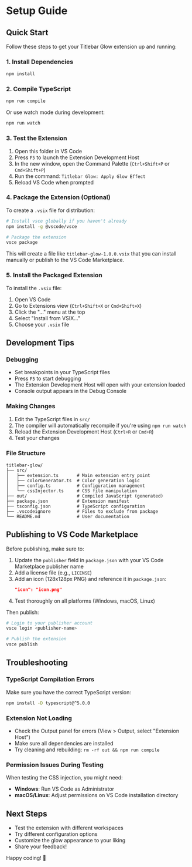 # Setup Guide

## Quick Start

Follow these steps to get your Titlebar Glow extension up and running:

### 1. Install Dependencies

```bash
npm install
```

### 2. Compile TypeScript

```bash
npm run compile
```

Or use watch mode during development:

```bash
npm run watch
```

### 3. Test the Extension

1. Open this folder in VS Code
2. Press `F5` to launch the Extension Development Host
3. In the new window, open the Command Palette (`Ctrl+Shift+P` or `Cmd+Shift+P`)
4. Run the command: `Titlebar Glow: Apply Glow Effect`
5. Reload VS Code when prompted

### 4. Package the Extension (Optional)

To create a `.vsix` file for distribution:

```bash
# Install vsce globally if you haven't already
npm install -g @vscode/vsce

# Package the extension
vsce package
```

This will create a file like `titlebar-glow-1.0.0.vsix` that you can install manually or publish to the VS Code Marketplace.

### 5. Install the Packaged Extension

To install the `.vsix` file:

1. Open VS Code
2. Go to Extensions view (`Ctrl+Shift+X` or `Cmd+Shift+X`)
3. Click the "..." menu at the top
4. Select "Install from VSIX..."
5. Choose your `.vsix` file

## Development Tips

### Debugging

- Set breakpoints in your TypeScript files
- Press `F5` to start debugging
- The Extension Development Host will open with your extension loaded
- Console output appears in the Debug Console

### Making Changes

1. Edit the TypeScript files in `src/`
2. The compiler will automatically recompile if you're using `npm run watch`
3. Reload the Extension Development Host (`Ctrl+R` or `Cmd+R`)
4. Test your changes

### File Structure

```
titlebar-glow/
├── src/
│   ├── extension.ts       # Main extension entry point
│   ├── colorGenerator.ts  # Color generation logic
│   ├── config.ts          # Configuration management
│   └── cssInjector.ts     # CSS file manipulation
├── out/                   # Compiled JavaScript (generated)
├── package.json           # Extension manifest
├── tsconfig.json          # TypeScript configuration
├── .vscodeignore          # Files to exclude from package
└── README.md              # User documentation
```

## Publishing to VS Code Marketplace

Before publishing, make sure to:

1. Update the `publisher` field in `package.json` with your VS Code Marketplace publisher name
2. Add a license file (e.g., `LICENSE`)
3. Add an icon (128x128px PNG) and reference it in `package.json`:
   ```json
   "icon": "icon.png"
   ```
4. Test thoroughly on all platforms (Windows, macOS, Linux)

Then publish:

```bash
# Login to your publisher account
vsce login <publisher-name>

# Publish the extension
vsce publish
```

## Troubleshooting

### TypeScript Compilation Errors

Make sure you have the correct TypeScript version:
```bash
npm install -D typescript@^5.0.0
```

### Extension Not Loading

- Check the Output panel for errors (View > Output, select "Extension Host")
- Make sure all dependencies are installed
- Try cleaning and rebuilding: `rm -rf out && npm run compile`

### Permission Issues During Testing

When testing the CSS injection, you might need:
- **Windows**: Run VS Code as Administrator
- **macOS/Linux**: Adjust permissions on VS Code installation directory

## Next Steps

- Test the extension with different workspaces
- Try different configuration options
- Customize the glow appearance to your liking
- Share your feedback!

Happy coding! 🚀

